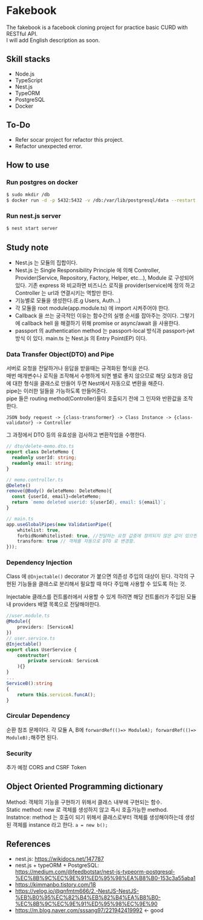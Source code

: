 # Fakebook
The fakebook is a facebook cloning project for practice basic CURD with RESTful API.  
I will add English description as soon.

## Skill stacks
* Node.js
* TypeScript
* Nest.js
* TypeORM
* PostgreSQL
* Docker

## To-Do
* Refer socar project for refactor this project.
* Refactor unexpected error.

## How to use
### Run postgres on docker
```bash
$ sudo mkdir /db
$ docker run -d -p 5432:5432 -v /db:/var/lib/postgresql/data --restart unless-stopped -e POSTGRES_USER="fakebook" -e POSTGRES_PASSWORD="temppass" -e PGDATA=/var/lib/postgresql/data/pgdata --name fakebook postgres
```
### Run nest.js server
```bash
$ nest start server
```

## Study note
* Nest.js 는 모듈의 집합이다.
* Nest.js 는 Single Responsibility Principle 에 의해 Controller, Provider(Service, Repository, Factory, Helper, etc...), Module 로 구성되어 있다. 기존 express 와 비교하면 비즈니스 로직을 provider(service)에 정의 하고 Controller 는 url과 연결시키는 역할만 한다.
* 기능별로 모듈을 생성한다.(E.g Users, Auth...) 
* 각 모듈을 root module(app.module.ts) 에 import 시켜주어야 한다.
* Callback 을 쓰는 궁극적인 이유는 함수간의 실행 순서를 잡아주는 것이다. 그렇기에 callback hell 을 해결하기 위해 promise or async/await 을 사용한다.
* passport 의 authentication method 는 passport-local 방식과 passport-jwt 방식 이 있다.
main.ts 는 Nest.js 의 Entry Point(EP) 이다. 

### Data Transfer Object(DTO) and Pipe
서버로 요청을 전달하거나 응답을 받을때는 규격화된 형식을 쓴다.  
매번 매개변수나 로직을 조작해서 수행하게 되면 별로 좋지 않으므로 해당 요청과 응답에 대한 형식을 클래스로 만들어 두면 Nest에서 자동으로 변환을 해준다.  
pipe는 이러한 일들을 가능하도록 만들어준다.  
pipe 들은 routing method(Controller)들이 호출되기 전에 그 인자와 반환값을 조작한다.
```text
JSON body request -> {class-transformer} -> Class Instance -> {class-validator} -> Controller  
```
그 과정에서 DTO 등의 유효성을 검사하고 변환작업을 수행한다.  

```ts
// dto/delete-memo.dto.ts
export class DeleteMemo {
  readonly userId: string;
  readonly email: string;
}

// memo.controller.ts
@Delete()
remove(@Body() deleteMemo: DeleteMemo){
  const {userId, email}=deleteMemo;
  return `memo deleted userid: ${userId}, email: ${email}`;
}

// main.ts
app.useGlobalPipes(new ValidationPipe({
    whitelist: true,
    forbidNonWhitelisted: true, //전달하는 요청 값중에 정의되지 않은 값이 있으면 error 발생. 
    transform: true // 객체를 자동으로 DTO 로 변경함.
}));

```

### Dependency Injection
Class 에 `@Injectable()` decorator 가 붙으면 의존성 주입의 대상이 된다.
각각의 구현된 기능들을 클래스로 분리해서 필요할 때 마다 주입해 사용할 수 있도록 하는 것.

Injectable 클래스를 컨트롤러에서 사용할 수 있게 하려면 해당 컨트롤러가 주입된 모듈 내 providers 배열 목록으로 전달해야한다.
```ts
//user.module.ts
@Module({
    providers: [ServiceA]
})
// user.service.ts
@Injectable()
export class UserService {
    constructor(
        private serviceA: ServiceA
    ){}
}
...
ServiceB():string
{
    return this.serviceA.funcA();
}

```

### Circular Dependency
순환 참조 문제이다. 각 모듈 A, B에 `forwardRef(()=> ModuleA); forwardRef(()=> ModuleB);`해주면 된다.

### Security
추가 예정
CORS and CSRF Token

## Object Oriented Programming dictionary
Method: 객체의 기능을 구현하기 위해서 클래스 내부에 구현되는 함수.  
Static method: new 로 객체를 생성하지 않고 즉시 호출가능한 method.  
Instatnce: method 는 호출이 되기 위해서 클래스로부터 객체를 생성해야하는데 생성된 객체를 instance 라고 한다. `a = new b();`

## References
* nest.js: https://wikidocs.net/147787
* nest.js + typeORM + PostgreSQL: https://medium.com/@feedbotstar/nest-js-typeorm-postgresql-%EC%8B%9C%EC%9E%91%ED%95%98%EA%B8%B0-153c3a55aba1
* https://kimmanbo.tistory.com/18
* https://velog.io/@qnfmtm666/2.-NestJS-NestJS-%EB%B0%95%EC%82%B4%EB%82%B4%EA%B8%B0-%EC%8B%9C%EC%9E%91%ED%95%98%EC%9E%90
* https://m.blog.naver.com/sssang97/221942419992 <- good